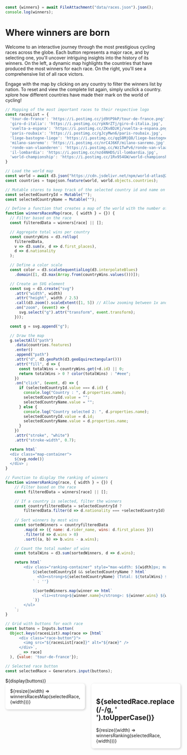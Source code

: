 ```js
const {winners} = await FileAttachment("data/races.json").json();
console.log(winners);
```

# Where winners are born

Welcome to an interactive journey through the most prestigious cycling races across the globe. Each button represents a major race, and by selecting one, you'll uncover intriguing insights into the history of its winners. On the left, a dynamic map highlights the countries that have produced the most winners for each race. On the right, you'll see a comprehensive list of all race victors.

Engage with the map by clicking on any country to filter the winners list by nation. To reset and view the complete list again, simply unclick a country. xplore how different countries have made their mark on the world of cycling!

```js
// Mapping of the most important races to their respective logo
const racesList = {
  'tour-de-france': 'https://i.postimg.cc/jd9tP9kP/tour-de-france.png',
  'giro-d-italia': 'https://i.postimg.cc/rpkNrZTj/giro-d-italia.jpg',
  'vuelta-a-espana': 'https://i.postimg.cc/ZKv8DzKj/vuelta-a-espana.png',
  'paris-roubaix': 'https://i.postimg.cc/gJcyMwn6/paris-roubaix.jpg',
  'liege-bastogne-liege': 'https://i.postimg.cc/qqS8MjQ8/liege-bastogne-liege.png',
  'milano-sanremo': 'https://i.postimg.cc/nrC4J6KF/milano-sanremo.jpg',
  'ronde-van-vlaanderen': 'https://i.postimg.cc/Wz1TwPv6/ronde-van-vlaanderen.gif',
  'il-lombardia': 'https://i.postimg.cc/nzd4NHDS/il-lombardia.jpg',
  'world-championship': 'https://i.postimg.cc/1Rv954GW/world-championship.png'
}
```

```js	
// Load the world map
const world = await d3.json("https://cdn.jsdelivr.net/npm/world-atlas@2/countries-50m.json");
const countries = topojson.feature(world, world.objects.countries);

// Mutable stores to keep track of the selected country id and name on the map
const selectedCountryId = Mutable("");
const selectedCountryName = Mutable("");

// Define a function that creates a map of the world with the number of riders per country
function winnersRacesMap(race, { width } = {}) {
  // Filter based on the race
  const filteredData = winners[race] || [];

  // Aggregate total wins per country
  const countryWins = d3.rollup(
    filteredData,
    v => d3.sum(v, d => d.first_places),
    d => d.nationality
  );

  // Define a color scale
  const color = d3.scaleSequentialLog(d3.interpolateBlues)
    .domain([1, d3.max(Array.from(countryWins.values()))]);

  // Create an SVG element
  const svg = d3.create("svg")
    .attr("width", width)
    .attr("height", width / 2.5)
    .call(d3.zoom().scaleExtent([1, 5]) // Allow zooming between 1x and 5x
    .on("zoom", (event) => {
      svg.select("g").attr("transform", event.transform);
    }));

  const g = svg.append("g");

  // Draw the map
  g.selectAll("path")
    .data(countries.features)
    .enter()
    .append("path")
    .attr("d", d3.geoPath(d3.geoEquirectangular()))
    .attr("fill", d => {
      const totalWins = countryWins.get(+d.id) || 0;
      return totalWins > 0 ? color(totalWins) : "#eee";
    })
    .on("click", (event, d) => {
      if (selectedCountryId.value === d.id) {
        console.log("Country : ", d.properties.name);
        selectedCountryId.value = "";
        selectedCountryName.value = "";
      } else {
        console.log("Country selected 2: ", d.properties.name);
        selectedCountryId.value = d.id;
        selectedCountryName.value = d.properties.name;
      }
    })
    .attr("stroke", "white")
    .attr("stroke-width", 0.7);

  return html`
  <div class="map-container">
    ${svg.node()}
  </div>`;
}
```

```js	
// Function to display the ranking of winners
function winnersRanking(race, { width } = {}) {
    // Filter based on the race
    const filteredData = winners[race] || [];

    // If a country is selected, filter the winners
    const countryfilteredData = selectedCountryId ? 
        filteredData.filter(d => d.nationality === +selectedCountryId) : filteredData;
        
    // Sort winners by most wins
    const sortedWinners = countryfilteredData
        .map(d => ({ name: d.rider_name, wins: d.first_places }))
        .filter(d => d.wins > 0)
        .sort((a, b) => b.wins - a.wins);

    // Count the total number of wins
    const totalWins = d3.sum(sortedWinners, d => d.wins);

    return html`
        <div class="ranking-container" style="max-width: ${width}px; max-height: ${width * 1.35}px; overflow-y: auto;">
            ${selectedCountryId && selectedCountryName ? html`
              <h3><strong>${selectedCountryName} (Total: ${totalWins} ${totalWins !== 1 ? 'wins' : 'win'})</strong></h3>
            ` : ''}

            ${sortedWinners.map(winner => html`
                <li><strong>${winner.name}</strong>: ${winner.wins} ${winner.wins > 1 ? 'wins' : 'win'}</li>
            `)}
        </ul>
    `;
}
```

```js
// Grid with buttons for each race
const buttons = Inputs.button(
  Object.keys(racesList).map(race => [html`
      <div class="race-button"}">
        <img src="${racesList[race]}" alt="${race}" />
      </div>`, 
      _ => race]
  ), {value: 'tour-de-france'});

// Selected race button
const selectedRace = Generators.input(buttons);
```

<div>
    ${display(buttons)}
    <div class="content">
        <div class="card map-container">
            ${resize((width) => winnersRacesMap(selectedRace, {width}))}
        </div>
        <div class="card ranking-container">
            <h2>${selectedRace.replace(/-/g, ' ').toUpperCase()}</h2>
            ${resize((width) => winnersRanking(selectedRace, {width}))}
        </div>
    </div>
</div>

<style>

button {
  border: none; 
  background: none;
}

.race-button {
  display: flex;
  flex-direction: column;
  align-items: center;
  justify-content: center;
  width: 120px;
  height: 120px;
  background: white;
  cursor: pointer;
  transition: transform 0.2s, box-shadow 0.2s;
  border-radius: 8px;
  box-shadow: 2px 2px 6px rgba(0, 0, 0, 0.2);
}

.race-button:hover {
  transform: scale(1.05);
  box-shadow: 4px 4px 12px rgba(0, 0, 0, 0.3);
}

.race-button img {
  width: 100px;
  height: 100px;
  border-radius: 8px;
}

.content {
  display: flex;
  gap: 20px;
  align-items: flex-start;
}

.card {
  background: white;
  padding: 15px;
  border-radius: 8px;
  box-shadow: 2px 2px 6px rgba(0, 0, 0, 0.2);
}

.map-container {
  flex: 2.5;
}

.ranking-container {
  flex: 0.5;
  min-width: 250px;
}

.ranking-list {
  list-style: none;
  padding: 0;
}

.ranking-list li {
  padding: 5px 0;
  border-bottom: 1px solid #ddd;
}
</style>
